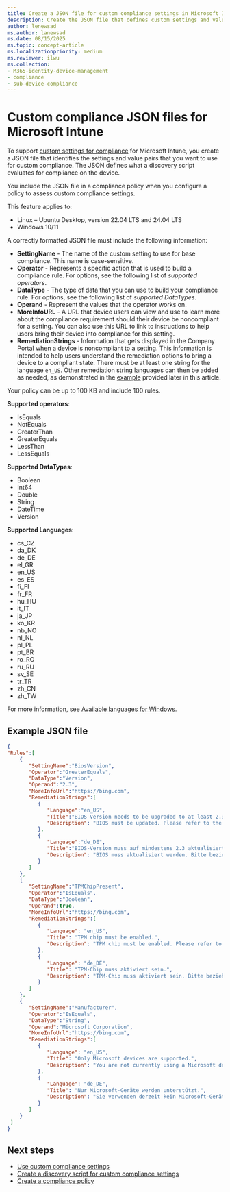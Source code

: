 ```yaml
---
title: Create a JSON file for custom compliance settings in Microsoft Intune
description: Create the JSON file that defines custom settings and values for use with device compliance policies in Intune.
author: lenewsad
ms.author: lanewsad
ms.date: 08/15/2025
ms.topic: concept-article
ms.localizationpriority: medium
ms.reviewer: ilwu
ms.collection:
- M365-identity-device-management
- compliance
- sub-device-compliance
---
```


# Custom compliance JSON files for Microsoft Intune

To support [custom settings for compliance](../protect/compliance-use-custom-settings.md) for Microsoft Intune, you create a JSON file that identifies the settings and value pairs that you want to use for custom compliance. The JSON defines what a discovery script evaluates for compliance on the device.

You include the JSON file in a compliance policy when you configure a policy to assess custom compliance settings.

This feature applies to:

- Linux – Ubuntu Desktop, version 22.04 LTS and 24.04 LTS
- Windows 10/11

A correctly formatted JSON file must include the following information:

- **SettingName** - The name of the custom setting to use for base compliance. This name is case-sensitive.
- **Operator** - Represents a specific action that is used to build a compliance rule. For options, see the following list of *supported operators*.
- **DataType** - The type of data that you can use to build your compliance rule. For options, see the following list of *supported DataTypes*.
- **Operand** - Represent the values that the operator works on.
- **MoreInfoURL** - A URL that device users can view and use to learn more about the compliance requirement should their device be noncompliant for a setting. You can also use this URL to link to instructions to help users bring their device into compliance for this setting.
- **RemediationStrings** - Information that gets displayed in the Company Portal when a device is noncompliant to a setting. This information is intended to help users understand the remediation options to bring a device to a compliant state. There must be at least one string for the language `en_US`. Other remediation string languages can then be added as needed, as demonstrated in the [example](#example-json-file) provided later in this article.

Your policy can be up to 100 KB and include 100 rules.

**Supported operators**:

- IsEquals
- NotEquals
- GreaterThan
- GreaterEquals
- LessThan
- LessEquals

**Supported DataTypes**:

- Boolean
- Int64
- Double
- String
- DateTime
- Version

**Supported Languages**:

- cs_CZ
- da_DK
- de_DE
- el_GR
- en_US
- es_ES
- fi_FI
- fr_FR
- hu_HU
- it_IT
- ja_JP
- ko_KR
- nb_NO
- nl_NL
- pl_PL
- pt_BR
- ro_RO
- ru_RU
- sv_SE
- tr_TR
- zh_CN
- zh_TW

For more information, see [Available languages for Windows](/windows-hardware/manufacture/desktop/available-language-packs-for-windows).

## Example JSON file

```json
{
"Rules":[
    {
       "SettingName":"BiosVersion",
       "Operator":"GreaterEquals",
       "DataType":"Version",
       "Operand":"2.3",
       "MoreInfoUrl":"https://bing.com",
       "RemediationStrings":[
          {
             "Language":"en_US",
             "Title":"BIOS Version needs to be upgraded to at least 2.3. Value discovered was {ActualValue}.",
             "Description": "BIOS must be updated. Please refer to the link above"
          },
          {
             "Language":"de_DE",
             "Title":"BIOS-Version muss auf mindestens 2.3 aktualisiert werden. Der erkannte Wert lautet {ActualValue}.",
             "Description": "BIOS muss aktualisiert werden. Bitte beziehen Sie sich auf den obigen Link"
          }
       ]
    },
    {
       "SettingName":"TPMChipPresent",
       "Operator":"IsEquals",
       "DataType":"Boolean",
       "Operand":true,
       "MoreInfoUrl":"https://bing.com",
       "RemediationStrings":[
          {
             "Language": "en_US",
             "Title": "TPM chip must be enabled.",
             "Description": "TPM chip must be enabled. Please refer to the link above"
          },
          {
             "Language": "de_DE",
             "Title": "TPM-Chip muss aktiviert sein.",
             "Description": "TPM-Chip muss aktiviert sein. Bitte beziehen Sie sich auf den obigen Link"
          }
       ]
    },
    {
       "SettingName":"Manufacturer",
       "Operator":"IsEquals",
       "DataType":"String",
       "Operand":"Microsoft Corporation",
       "MoreInfoUrl":"https://bing.com",
       "RemediationStrings":[
          {
             "Language": "en_US",
             "Title": "Only Microsoft devices are supported.",
             "Description": "You are not currently using a Microsoft device."
          },
          {
             "Language": "de_DE",
             "Title": "Nur Microsoft-Geräte werden unterstützt.",
             "Description": "Sie verwenden derzeit kein Microsoft-Gerät."
          }
       ]
    }
 ]
}
```

## Next steps

- [Use custom compliance settings](../protect/compliance-use-custom-settings.md)
- [Create a discovery script for custom compliance settings](../protect/compliance-custom-script.md)
- [Create a compliance policy](../protect/create-compliance-policy.md)
